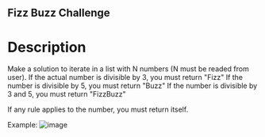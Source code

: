 ## Fizz Buzz Challenge

# Description
Make a solution to iterate in a list with N numbers (N must be readed from user).
If the actual number is divisible by 3, you must return "Fizz"
If the number is divisible by 5, you must return "Buzz"
If the number is divisible by 3 and 5, you must return "FizzBuzz"

If any rule applies to the number, you must return itself.

Example: 
![image](https://github.com/user-attachments/assets/3fefd08d-9a92-417f-a02a-f302aa10a766)

